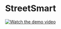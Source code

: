 # StreetSmart
[![Watch the demo video](https://img.youtube.com/vi/w1j6FtyK9QE/0.jpg)](https://youtu.be/w1j6FtyK9QE)
